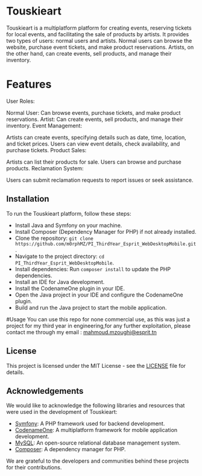 # Touskieart
Touskieart is a multiplatform platform for creating events, reserving tickets for local events, and facilitating the sale of products by artists. It provides two types of users: normal users and artists. Normal users can browse the website, purchase event tickets, and make product reservations. Artists, on the other hand, can create events, sell products, and manage their inventory.


# Features
User Roles:

Normal User: Can browse events, purchase tickets, and make product reservations.
Artist: Can create events, sell products, and manage their inventory.
Event Management:

Artists can create events, specifying details such as date, time, location, and ticket prices.
Users can view event details, check availability, and purchase tickets.
Product Sales:

Artists can list their products for sale.
Users can browse and purchase products.
Reclamation System:

Users can submit reclamation requests to report issues or seek assistance.


## Installation

To run the Touskieart platform, follow these steps:

- Install Java and Symfony on your machine.
- Install Composer (Dependency Manager for PHP) if not already installed.
- Clone the repository: `git clone https://github.com/m0rphMZ/PI_ThirdYear_Esprit_WebDesktopMobile.git`.
- Navigate to the project directory: `cd PI_ThirdYear_Esprit_WebDesktopMobile`.
- Install dependencies: Run `composer install` to update the PHP dependencies.
- Install an IDE for Java development.
- Install the CodenameOne plugin in your IDE.
- Open the Java project in your IDE and configure the CodenameOne plugin.
- Build and run the Java project to start the mobile application.


#Usage
You can use this repo for none commercial use, as this was just a project for my third year in engineering,for any further exploitation, please contact me through my email : mahmoud.mzoughi@esprit.tn

## License
This project is licensed under the MIT License - see the [LICENSE](LICENSE) file for details.


## Acknowledgements

We would like to acknowledge the following libraries and resources that were used in the development of Touskieart:

- [Symfony](https://symfony.com): A PHP framework used for backend development.
- [CodenameOne](https://www.codenameone.com): A multiplatform framework for mobile application development.
- [MySQL](https://www.mysql.com): An open-source relational database management system.
- [Composer](https://getcomposer.org): A dependency manager for PHP.

We are grateful to the developers and communities behind these projects for their contributions.



